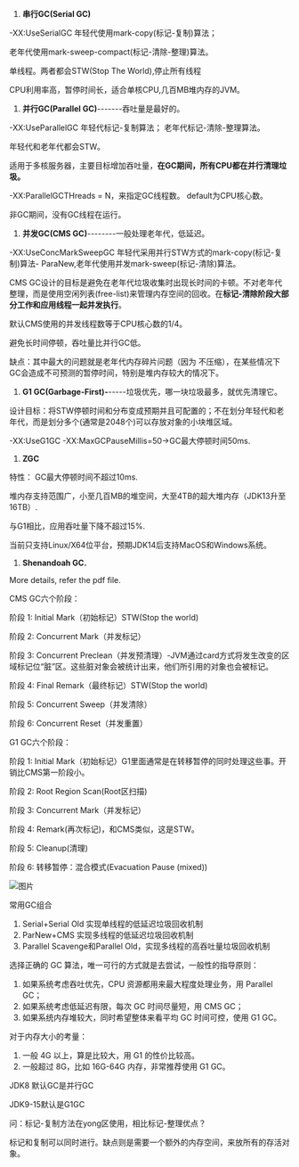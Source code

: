 1. **串行GC(Serial GC)**

-XX:UseSerialGC       年轻代使用mark-copy(标记-复制)算法；

老年代使用mark-sweep-compact(标记-清除-整理)算法。

单线程。两者都会STW(Stop The World),停止所有线程

CPU利用率高，暂停时间长，适合单核CPU,几百MB堆内存的JVM。

1. **并行GC(Parallel GC)**-------吞吐量是最好的。

-XX:UseParallelGC    年轻代标记-复制算法； 老年代标记-清除-整理算法。

年轻代和老年代都会STW。

适用于多核服务器，主要目标增加吞吐量，**在GC期间，所有CPU都在并行清理垃圾。**

-XX:ParallelGCTHreads = N，来指定GC线程数。 default为CPU核心数。

非GC期间，没有GC线程在运行。

1. **并发GC(CMS GC)**--------一般处理老年代，低延迟。

-XX:UseConcMarkSweepGC    年轻代采用并行STW方式的mark-copy(标记-复制)算法-       ParaNew,老年代使用并发mark-sweep(标记-清除)算法。

CMS GC设计的目标是避免在老年代垃圾收集时出现长时间的卡顿。不对老年代整理，而是使用空闲列表(free-list)来管理内存空间的回收。在**标记-清除阶段大部分工作和应用线程一起并发执行**。

默认CMS使用的并发线程数等于CPU核心数的1/4。

避免长时间停顿，吞吐量比并行GC低。

缺点：其中最大的问题就是老年代内存碎片问题（因为 不压缩），在某些情况下GC会造成不可预测的暂停时间，特别是堆内存较大的情况下。

1. **G1 GC(Garbage-First)-**-----垃圾优先，哪一块垃圾最多，就优先清理它。

设计目标：将STW停顿时间和分布变成预期并且可配置的；不在划分年轻代和老年代，而是划分多个(通常是2048个)可以存放对象的小块堆区域。

-XX:UseG1GC   -XX:MaxGCPauseMillis=50->GC最大停顿时间50ms.

1. **ZGC**

特性： GC最大停顿时间不超过10ms.

堆内存支持范围广，小至几百MB的堆空间，大至4TB的超大堆内存（JDK13升至16TB）.

与G1相比，应用吞吐量下降不超过15%.

当前只支持Linux/X64位平台，预期JDK14后支持MacOS和Windows系统。

1. **Shenandoah GC.**

More details, refer the pdf file.


CMS GC六个阶段：

阶段 1: Initial Mark（初始标记）STW(Stop the world)

阶段 2: Concurrent Mark（并发标记）

阶段 3: Concurrent Preclean（并发预清理）-JVM通过card方式将发生改变的区域标记位“脏”区。这些脏对象会被统计出来，他们所引用的对象也会被标记。

阶段 4: Final Remark（最终标记）STW(Stop the world)

阶段 5: Concurrent Sweep（并发清除）

阶段 6: Concurrent Reset（并发重置）

G1 GC六个阶段：

阶段 1: Initial Mark（初始标记）G1里面通常是在转移暂停的同时处理这些事。开销比CMS第一阶段小。

阶段 2: Root Region Scan(Root区扫描)

阶段 3: Concurrent Mark（并发标记）

阶段 4: Remark(再次标记)，和CMS类似，这是STW。

阶段 5: Cleanup(清理)

阶段 6: 转移暂停：混合模式(Evacuation Pause (mixed))

![图片](https://uploader.shimo.im/f/Ri30EqSfJeUg4Zmk.html!thumbnail?download=1&token=eyJhbGciOiJIUzI1NiIsInR5cCI6IkpXVCJ9.eyJjbHQiOiJleHBvcnQiLCJ1c2VySWQiOjAsImV4cCI6MTYxOTI5MTA5Nn0.UDDj4sHwqrsE-gIYmAAgXaUWTTPamzACNAjfpZZLgtg&fileGuid=2HMSJNbJYdo18V3r)

常用GC组合

1. Serial+Serial Old 实现单线程的低延迟垃圾回收机制
2. ParNew+CMS 实现多线程的低延迟垃圾回收机制
3. Parallel Scavenge和Parallel Old，实现多线程的高吞吐量垃圾回收机制

选择正确的 GC 算法，唯一可行的方式就是去尝试，一般性的指导原则：

1. 如果系统考虑吞吐优先，CPU 资源都用来最大程度处理业务，用 Parallel GC；
2. 如果系统考虑低延迟有限，每次 GC 时间尽量短，用 CMS GC；
3. 如果系统内存堆较大，同时希望整体来看平均 GC 时间可控，使用 G1 GC。

对于内存大小的考量：

1. 一般 4G 以上，算是比较大，用 G1 的性价比较高。
2. 一般超过 8G，比如 16G-64G 内存，非常推荐使用 G1 GC。

JDK8 默认GC是并行GC

JDK9-15默认是G1GC

问：标记-复制方法在yong区使用，相比标记-整理优点？

标记和复制可以同时进行。缺点则是需要一个额外的内存空间，来放所有的存活对象。



